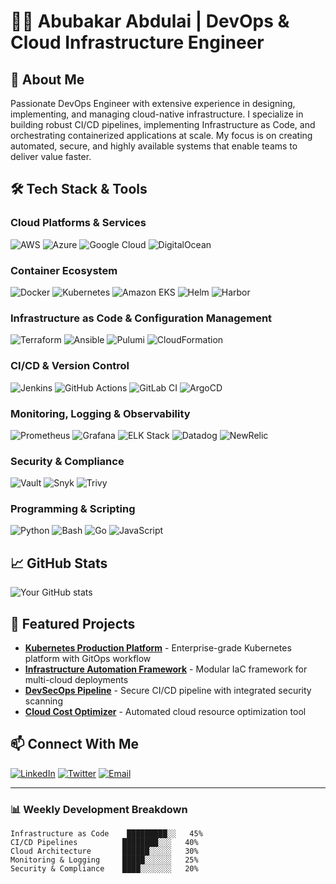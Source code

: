 # 👨‍💻 Abubakar Abdulai | DevOps & Cloud Infrastructure Engineer

## 🚀 About Me
Passionate DevOps Engineer with extensive experience in designing, implementing, and managing cloud-native infrastructure. I specialize in building robust CI/CD pipelines, implementing Infrastructure as Code, and orchestrating containerized applications at scale. My focus is on creating automated, secure, and highly available systems that enable teams to deliver value faster.

## 🛠️ Tech Stack & Tools

### Cloud Platforms & Services
![AWS](https://img.shields.io/badge/AWS-%23FF9900.svg?style=for-the-badge&logo=amazon-aws&logoColor=white)
![Azure](https://img.shields.io/badge/Azure-%230072C6.svg?style=for-the-badge&logo=microsoft-azure&logoColor=white)
![Google Cloud](https://img.shields.io/badge/Google%20Cloud-%234285F4.svg?style=for-the-badge&logo=google-cloud&logoColor=white)
![DigitalOcean](https://img.shields.io/badge/DigitalOcean-%230167ff.svg?style=for-the-badge&logo=digitalOcean&logoColor=white)

### Container Ecosystem
![Docker](https://img.shields.io/badge/Docker-%230db7ed.svg?style=for-the-badge&logo=docker&logoColor=white)
![Kubernetes](https://img.shields.io/badge/Kubernetes-%23326ce5.svg?style=for-the-badge&logo=kubernetes&logoColor=white)
![Amazon EKS](https://img.shields.io/badge/Amazon%20EKS-%23FF9900.svg?style=for-the-badge&logo=amazon-eks&logoColor=white)
![Helm](https://img.shields.io/badge/Helm-%23091C84.svg?style=for-the-badge&logo=helm&logoColor=white)
![Harbor](https://img.shields.io/badge/Harbor-%23060099.svg?style=for-the-badge&logo=harbor&logoColor=white)

### Infrastructure as Code & Configuration Management
![Terraform](https://img.shields.io/badge/Terraform-%23623CE4.svg?style=for-the-badge&logo=terraform&logoColor=white)
![Ansible](https://img.shields.io/badge/Ansible-%23EE0000.svg?style=for-the-badge&logo=ansible&logoColor=white)
![Pulumi](https://img.shields.io/badge/Pulumi-%23F7B93E.svg?style=for-the-badge&logo=pulumi&logoColor=white)
![CloudFormation](https://img.shields.io/badge/CloudFormation-%23FF9900.svg?style=for-the-badge&logo=amazon-aws&logoColor=white)

### CI/CD & Version Control
![Jenkins](https://img.shields.io/badge/Jenkins-%23D24939.svg?style=for-the-badge&logo=jenkins&logoColor=white)
![GitHub Actions](https://img.shields.io/badge/GitHub%20Actions-%232671E5.svg?style=for-the-badge&logo=github-actions&logoColor=white)
![GitLab CI](https://img.shields.io/badge/GitLab%20CI-%23181717.svg?style=for-the-badge&logo=gitlab&logoColor=white)
![ArgoCD](https://img.shields.io/badge/ArgoCD-%23EF7B4D.svg?style=for-the-badge&logo=argo&logoColor=white)

### Monitoring, Logging & Observability
![Prometheus](https://img.shields.io/badge/Prometheus-%23E6522C.svg?style=for-the-badge&logo=prometheus&logoColor=white)
![Grafana](https://img.shields.io/badge/Grafana-%23F46800.svg?style=for-the-badge&logo=grafana&logoColor=white)
![ELK Stack](https://img.shields.io/badge/ELK%20Stack-%23005571.svg?style=for-the-badge&logo=elastic&logoColor=white)
![Datadog](https://img.shields.io/badge/Datadog-%23632CA6.svg?style=for-the-badge&logo=datadog&logoColor=white)
![NewRelic](https://img.shields.io/badge/NewRelic-%23008C99.svg?style=for-the-badge&logo=new-relic&logoColor=white)

### Security & Compliance
![Vault](https://img.shields.io/badge/Vault-%23000000.svg?style=for-the-badge&logo=vault&logoColor=white)
![Snyk](https://img.shields.io/badge/Snyk-%23561DE8.svg?style=for-the-badge&logo=snyk&logoColor=white)
![Trivy](https://img.shields.io/badge/Trivy-%232496ED.svg?style=for-the-badge&logo=aqua&logoColor=white)

### Programming & Scripting
![Python](https://img.shields.io/badge/Python-%233776AB.svg?style=for-the-badge&logo=python&logoColor=white)
![Bash](https://img.shields.io/badge/Bash-%234EAA25.svg?style=for-the-badge&logo=gnu-bash&logoColor=white)
![Go](https://img.shields.io/badge/Go-%2300ADD8.svg?style=for-the-badge&logo=go&logoColor=white)
![JavaScript](https://img.shields.io/badge/JavaScript-%23F7DF1E.svg?style=for-the-badge&logo=javascript&logoColor=black)

## 📈 GitHub Stats

![Your GitHub stats](https://github-readme-stats.vercel.app/api?username=Abudev22&show_icons=true&theme=radical)



## 🌟 Featured Projects
- **[Kubernetes Production Platform](Link)** - Enterprise-grade Kubernetes platform with GitOps workflow
- **[Infrastructure Automation Framework](Link)** - Modular IaC framework for multi-cloud deployments
- **[DevSecOps Pipeline](Link)** - Secure CI/CD pipeline with integrated security scanning
- **[Cloud Cost Optimizer](Link)** - Automated cloud resource optimization tool

## 📫 Connect With Me
[![LinkedIn](https://img.shields.io/badge/LinkedIn-%230077B5.svg?style=for-the-badge&logo=linkedin&logoColor=white)]()
[![Twitter](https://img.shields.io/badge/Twitter-%231DA1F2.svg?style=for-the-badge&logo=twitter&logoColor=white)](#)
[![Email](https://img.shields.io/badge/Email-abudev22%40gmail.com-%23D14836?style=for-the-badge&logo=gmail&logoColor=white)](mailto:abudev22@gmail.com)

---
### 📊 Weekly Development Breakdown
```text
Infrastructure as Code    █████████░░   45%
CI/CD Pipelines          ████████░░░   40%
Cloud Architecture       ██████░░░░░   30%
Monitoring & Logging     █████░░░░░░   25%
Security & Compliance    ████░░░░░░░   20%
```
